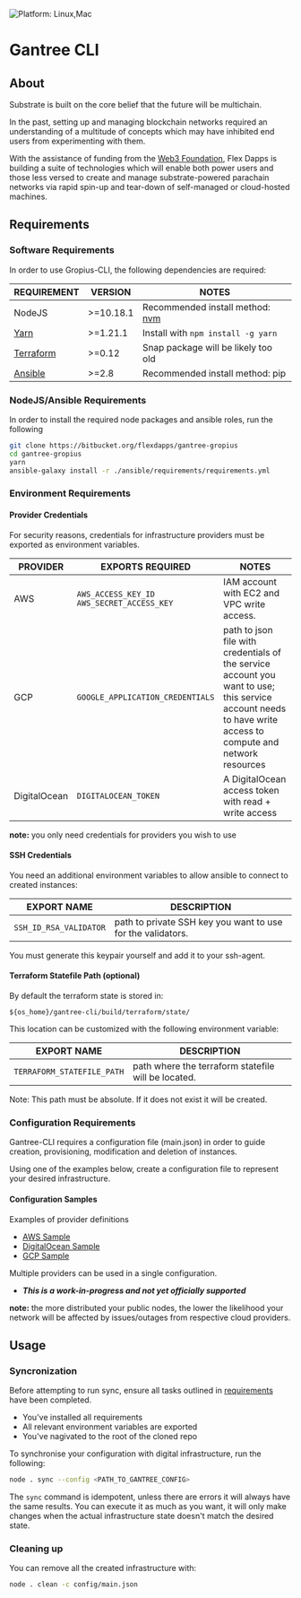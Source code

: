 <!-- If you are seeing this, you may be reading an embedded version of this readme.md on BitBucket. If you see any other statements with arrows like this one, feel free to ignore them. BitBucket doesn't support comments like these. -->
<!-- markdownlint-disable MD001 MD041 -->
![Platform: Linux,Mac](https://img.shields.io/badge/Platform-%20Linux%20%7C%20Mac-blue.svg)
<!-- markdownlint-enable MD001 MD041 -->

# Gantree CLI

## About

Substrate is built on the core belief that the future will be multichain.

In the past, setting up and managing blockchain networks required an understanding of a multitude of concepts which may have inhibited end users from experimenting with them.

With the assistance of funding from the [Web3 Foundation](https://web3.foundation/), Flex Dapps is building a suite of technologies which will enable both power users and those less versed to create and manage substrate-powered parachain networks via rapid spin-up and tear-down of self-managed or cloud-hosted machines.

## Requirements

<!-- This repo has code for creating a complete implementation of the approach
described [here](https://hackmd.io/QSJlqjZpQBihEU_ojmtR8g) from scratch, including
both layers described in [Workflow](#workflow). This can be done on a host with
NodeJS, Yarn and Git installed with: -->

### Software Requirements

In order to use Gropius-CLI, the following dependencies are required:

| REQUIREMENT                    | VERSION   | NOTES                                          |
| ------------------------------ | --------- | ---------------------------------------------- |
| NodeJS                         | >=10.18.1 | Recommended install method: [nvm](nvm-install) |
| [Yarn](yarn-install)           | >=1.21.1  | Install with `npm install -g yarn`             |
| [Terraform](terraform-install) | >=0.12    | Snap package will be likely too old            |
| [Ansible](ansible-install)     | >=2.8     | Recommended install method: pip                |

[nvm-install]: https://github.com/nvm-sh/nvm
[yarn-install]: https://yarnpkg.com/lang/en/docs/install
[terraform-install]: https://www.terraform.io/downloads.html
[ansible-install]: https://docs.ansible.com/ansible/latest/installation_guide/intro_installation.html

### NodeJS/Ansible Requirements

In order to install the required node packages and ansible roles, run the following

```bash
git clone https://bitbucket.org/flexdapps/gantree-gropius
cd gantree-gropius
yarn
ansible-galaxy install -r ./ansible/requirements/requirements.yml
```

### Environment Requirements

#### Provider Credentials

For security reasons, credentials for infrastructure providers must be exported as environment variables.

| PROVIDER     | EXPORTS REQUIRED                                | NOTES                                                                                                                                                       |
| ------------ | ----------------------------------------------- | ----------------------------------------------------------------------------------------------------------------------------------------------------------- |
| AWS          | `AWS_ACCESS_KEY_ID`</br>`AWS_SECRET_ACCESS_KEY` | IAM account with EC2 and VPC write access.                                                                                                                  |
| GCP          | `GOOGLE_APPLICATION_CREDENTIALS`                | path to json file with credentials of the service account you want to use; this service account needs to have write access to compute and network resources |
| DigitalOcean | `DIGITALOCEAN_TOKEN`                            | A DigitalOcean access token with read + write access                                                                                                        |

**note:** you only need credentials for providers you wish to use

#### SSH Credentials

You need an additional environment variables to allow ansible to connect to created instances:

| EXPORT NAME            | DESCRIPTION                                                 |
| ---------------------- | ----------------------------------------------------------- |
| `SSH_ID_RSA_VALIDATOR` | path to private SSH key you want to use for the validators. |

<!-- | `SSH_ID_RSA_PUBLIC`    | path to private SSH key you want to use for the public nodes. | -->

You must generate this keypair yourself and add it to your ssh-agent.

<!-- You can easily create and add them to your ssh-agent as follows:

```bash
$ ssh-keygen -f <path>
$ ssh-add <path>
``` -->

#### Terraform Statefile Path (optional)

By default the terraform state is stored in:

`${os_home}/gantree-cli/build/terraform/state/`

This location can be customized with the following environment variable:

| EXPORT NAME                | DESCRIPTION                                         |
| -------------------------- | --------------------------------------------------- |
| `TERRAFORM_STATEFILE_PATH` | path where the terraform statefile will be located. |

Note: This path must be absolute. If it does not exist it will be created.

### Configuration Requirements

Gantree-CLI requires a configuration file (main.json) in order to guide creation, provisioning, modification and deletion of instances.

Using one of the examples below, create a configuration file to represent your desired infrastructure.

#### Configuration Samples

Examples of provider definitions

* [AWS Sample](config/main.sample_aws.json)
* [DigitalOcean Sample](config/main.sample_do.json)
* [GCP Sample](config/main.sample_gcp.json)

Multiple providers can be used in a single configuration.

* ***This is a work-in-progress and not yet officially supported***

**note:** the more distributed your public nodes, the lower the likelihood your network will be affected by issues/outages from respective cloud providers.

## Usage

### Syncronization

Before attempting to run sync, ensure all tasks outlined in [requirements](#requirements) have been completed.

* You've installed all requirements
* All relevant environment variables are exported
* You've nagivated to the root of the cloned repo

To synchronise your configuration with digital infrastructure, run the following:

```bash
node . sync --config <PATH_TO_GANTREE_CONFIG>
```

<!-- You can also just provision a set of previously created machines with the ansible code
[here](./ansible). We have provided an [example inventory](./ansible/inventory.sample)
that you can customize. -->

The `sync` command is idempotent, unless there are errors it will always have
the same results. You can execute it as much as you want, it will only make
changes when the actual infrastructure state doesn't match the desired state.

### Cleaning up

You can remove all the created infrastructure with:

```bash
node . clean -c config/main.json
```
